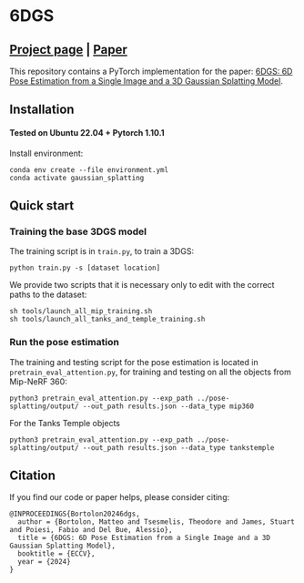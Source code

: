 # 6DGS
## [Project page](https://mbortolon97.github.io/6dgs/) |  [Paper](https://arxiv.org/)
This repository contains a PyTorch implementation for the paper: [6DGS: 6D Pose Estimation from a Single Image and a 3D Gaussian Splatting Model](https://arxiv.org/).

## Installation

#### Tested on Ubuntu 22.04 + Pytorch 1.10.1 

Install environment:
```
conda env create --file environment.yml
conda activate gaussian_splatting
```


## Quick start
### Training the base 3DGS model
The training script is in `train.py`, to train a 3DGS:

```
python train.py -s [dataset location]
```

We provide two scripts that it is necessary only to edit with the correct paths to the dataset:
```
sh tools/launch_all_mip_training.sh
sh tools/launch_all_tanks_and_temple_training.sh
```

### Run the pose estimation
The training and testing script for the pose estimation is located in `pretrain_eval_attention.py`, for training and testing on all the objects from Mip-NeRF 360:

```
python3 pretrain_eval_attention.py --exp_path ../pose-splatting/output/ --out_path results.json --data_type mip360
```

For the Tanks Temple objects
```
python3 pretrain_eval_attention.py --exp_path ../pose-splatting/output/ --out_path results.json --data_type tankstemple
```



## Citation
If you find our code or paper helps, please consider citing:
```
@INPROCEEDINGS{Bortolon20246dgs,
  author = {Bortolon, Matteo and Tsesmelis, Theodore and James, Stuart and Poiesi, Fabio and Del Bue, Alessio},
  title = {6DGS: 6D Pose Estimation from a Single Image and a 3D Gaussian Splatting Model},
  booktitle = {ECCV},
  year = {2024}
}
```